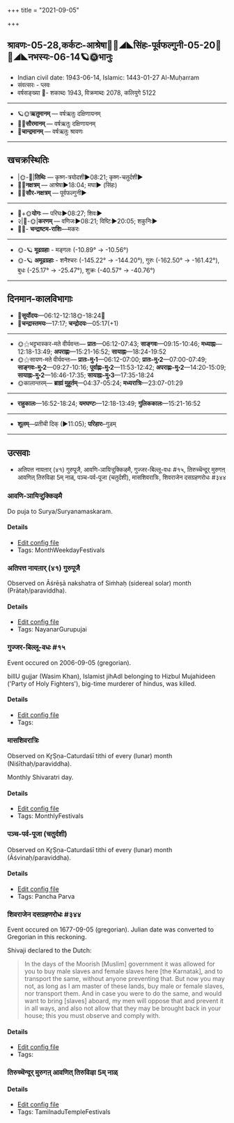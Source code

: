 +++
title = "2021-09-05"

+++
## श्रावणः-05-28,कर्कटः-आश्रेषा🌛🌌◢◣सिंहः-पूर्वफल्गुनी-05-20🌌🌞◢◣नभस्यः-06-14🪐🌞भानुः
- Indian civil date: 1943-06-14, Islamic: 1443-01-27 Al-Muḥarram
- संवत्सरः - प्लवः
- वर्षसङ्ख्या 🌛- शकाब्दः 1943, विक्रमाब्दः 2078, कलियुगे 5122
___________________
- 🪐🌞**ऋतुमानम्** — वर्षऋतुः दक्षिणायनम्
- 🌌🌞**सौरमानम्** — वर्षऋतुः दक्षिणायनम्
- 🌛**चान्द्रमानम्** — वर्षऋतुः श्रावणः
___________________


## खचक्रस्थितिः
- |🌞-🌛|**तिथिः** — कृष्ण-त्रयोदशी►08:21; कृष्ण-चतुर्दशी►  
- 🌌🌛**नक्षत्रम्** — आश्रेषा►18:04; मघा► (सिंहः)  
- 🌌🌞**सौर-नक्षत्रम्** — पूर्वफल्गुनी►  
___________________
- 🌛+🌞**योगः** — परिघः►08:27; शिवः►  
- २|🌛-🌞|**करणम्** — वणिजः►08:21; विष्टिः►20:05; शकुनिः►  
- 🌌🌛- **चन्द्राष्टम-राशिः**—मकरः  
___________________
- 🌞-🪐 **मूढग्रहाः** - मङ्गलः (-10.89° → -10.56°)
- 🌞-🪐 **अमूढग्रहाः** - शनैश्चरः (-145.22° → -144.20°), गुरुः (-162.50° → -161.42°), बुधः (-25.17° → -25.47°), शुक्रः (-40.57° → -40.76°)
___________________


## दिनमान-कालविभागाः
- 🌅**सूर्योदयः**—06:12-12:18🌞️-18:24🌇  
- 🌛**चन्द्रास्तमयः**—17:17; **चन्द्रोदयः**—05:17(+1)  
___________________
- 🌞⚝भट्टभास्कर-मते वीर्यवन्तः— **प्रातः**—06:12-07:43; **साङ्गवः**—09:15-10:46; **मध्याह्नः**—12:18-13:49; **अपराह्णः**—15:21-16:52; **सायाह्नः**—18:24-19:52  
- 🌞⚝सायण-मते वीर्यवन्तः— **प्रातः-मु॰1**—06:12-07:00; **प्रातः-मु॰2**—07:00-07:49; **साङ्गवः-मु॰2**—09:27-10:16; **पूर्वाह्णः-मु॰2**—11:53-12:42; **अपराह्णः-मु॰2**—14:20-15:09; **सायाह्नः-मु॰2**—16:46-17:35; **सायाह्नः-मु॰3**—17:35-18:24  
- 🌞कालान्तरम्— **ब्राह्मं मुहूर्तम्**—04:37-05:24; **मध्यरात्रिः**—23:07-01:29  
___________________
- **राहुकालः**—16:52-18:24; **यमघण्टः**—12:18-13:49; **गुलिककालः**—15:21-16:52  
___________________
- **शूलम्**—प्रतीची दिक् (►11:05); **परिहारः**–गुडम्  
___________________

## उत्सवाः
- अतिपत्त नायऩार् (४१) गुरुपूजै, आवणि-ञायिऱ्ऱुक्किऴमै, गुज्जर-बिल्लू-वधः #१५, तिरुच्चॆन्दूर् मुरुगऩ् आवणित् तिरुविऴा 5म् नाळ्, पञ्च-पर्व-पूजा (चतुर्दशी), मासशिवरात्रिः, शिवराजेन दसग्रहणरोधः #३४४
### आवणि-ञायिऱ्ऱुक्किऴमै



Do puja to Surya/Suryanamaskaram.

#### Details
- [Edit config file](https://github.com/jyotisham/adyatithi/blob/master/tamil/description_only/AvaNi~JAyir2r2ukkizhamai.toml)
- Tags: MonthWeekdayFestivals


### अतिपत्त नायऩार् (४१) गुरुपूजै

Observed on Āśrēṣā nakshatra of Siṁhaḥ (sidereal solar) month (Prātaḥ/paraviddha). 



#### Details
- [Edit config file](https://github.com/jyotisham/adyatithi/blob/master/mahApuruSha/nAyanAr/sidereal_solar_month/nakshatra/05/09/atipatta_nAyan2Ar_%2841%29_gurupUjai.toml)
- Tags: NayanarGurupujai


### गुज्जर-बिल्लू-वधः #१५

Event occured on 2006-09-05 (gregorian). 

billU gujjar (Wasim Khan), Islamist jihAdI belonging to Hizbul Mujahideen ('Party of Holy Fighters'), big-time murderer of hindus, was killed.

#### Details
- [Edit config file](https://github.com/jyotisham/adyatithi/blob/master/mahApuruSha/xatra-later/gregorian/day/09/05/gujjara-billU-vadhaH.toml)
- Tags: 


### मासशिवरात्रिः

Observed on Kr̥Ṣṇa-Caturdaśī tithi of every (lunar) month (Niśīthaḥ/paraviddha). 

Monthly Shivaratri day.

#### Details
- [Edit config file](https://github.com/jyotisham/adyatithi/blob/master/devatA/shaiva/lunar_month/tithi/00/29/mAsazivarAtriH.toml)
- Tags: MonthlyFestivals


### पञ्च-पर्व-पूजा (चतुर्दशी)

Observed on Kr̥Ṣṇa-Caturdaśī tithi of every (lunar) month (Āśvinaḥ/paraviddha). 



#### Details
- [Edit config file](https://github.com/jyotisham/adyatithi/blob/master/devatA/devIparva/lunar_month/tithi/00/29/pancha-parva-4.toml)
- Tags: Pancha Parva


### शिवराजेन दसग्रहणरोधः #३४४

Event occured on 1677-09-05 (gregorian). Julian date was converted to Gregorian in this reckoning. 

Shivaji declared to the Dutch:

> In the days of the Moorish [Muslim] government it was allowed for you to buy male slaves and female slaves here [the Karnatak], and to transport the same, without anyone preventing that. But now you may not, as long as I am master of these lands, buy male or female slaves, nor transport them. And in case you were to do the same, and would want to bring [slaves] aboard, my men will oppose that and prevent it in all ways, and also not allow that they may be brought back in your house; this you must observe and comply with.

#### Details
- [Edit config file](https://github.com/jyotisham/adyatithi/blob/master/mahApuruSha/xatra-later/julian/day/08/26/shivarAjena_dAsagrahaNa-rodhaH.toml)
- Tags: 


### तिरुच्चॆन्दूर् मुरुगऩ् आवणित् तिरुविऴा 5म् नाळ्





#### Details
- [Edit config file](https://github.com/jyotisham/adyatithi/blob/master/temples/Tamil/relative_event/tiruccendUr_AvaNit_tiruvizhA_nir2aivu/offset__-7/tiruccendUr_murugan2_AvaNit_tiruvizhA_%23%235%23%23m_nAL.toml)
- Tags: TamilnaduTempleFestivals


